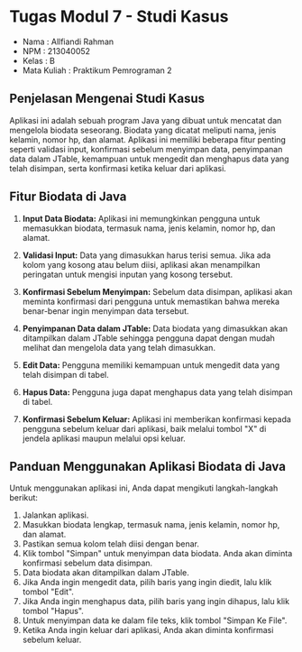 # Tugas Modul 7 - Studi Kasus

- Nama : Allfiandi Rahman
- NPM : 213040052
- Kelas : B
- Mata Kuliah : Praktikum Pemrograman 2

## Penjelasan Mengenai Studi Kasus

Aplikasi ini adalah sebuah program Java yang dibuat untuk mencatat dan mengelola biodata seseorang. Biodata yang dicatat meliputi nama, jenis kelamin, nomor hp, dan alamat. Aplikasi ini memiliki beberapa fitur penting seperti validasi input, konfirmasi sebelum menyimpan data, penyimpanan data dalam JTable, kemampuan untuk mengedit dan menghapus data yang telah disimpan, serta konfirmasi ketika keluar dari aplikasi.

## Fitur Biodata di Java

1. **Input Data Biodata:** Aplikasi ini memungkinkan pengguna untuk memasukkan biodata, termasuk nama, jenis kelamin, nomor hp, dan alamat.

2. **Validasi Input:** Data yang dimasukkan harus terisi semua. Jika ada kolom yang kosong atau belum diisi, aplikasi akan menampilkan peringatan untuk mengisi inputan yang kosong tersebut.

3. **Konfirmasi Sebelum Menyimpan:** Sebelum data disimpan, aplikasi akan meminta konfirmasi dari pengguna untuk memastikan bahwa mereka benar-benar ingin menyimpan data tersebut.

4. **Penyimpanan Data dalam JTable:** Data biodata yang dimasukkan akan ditampilkan dalam JTable sehingga pengguna dapat dengan mudah melihat dan mengelola data yang telah dimasukkan.

5. **Edit Data:** Pengguna memiliki kemampuan untuk mengedit data yang telah disimpan di tabel.

6. **Hapus Data:** Pengguna juga dapat menghapus data yang telah disimpan di tabel.

7. **Konfirmasi Sebelum Keluar:** Aplikasi ini memberikan konfirmasi kepada pengguna sebelum keluar dari aplikasi, baik melalui tombol "X" di jendela aplikasi maupun melalui opsi keluar.

## Panduan Menggunakan Aplikasi Biodata di Java 

Untuk menggunakan aplikasi ini, Anda dapat mengikuti langkah-langkah berikut:

1. Jalankan aplikasi.
2. Masukkan biodata lengkap, termasuk nama, jenis kelamin, nomor hp, dan alamat.
3. Pastikan semua kolom telah diisi dengan benar.
4. Klik tombol "Simpan" untuk menyimpan data biodata. Anda akan diminta konfirmasi sebelum data disimpan.
5. Data biodata akan ditampilkan dalam JTable.
6. Jika Anda ingin mengedit data, pilih baris yang ingin diedit, lalu klik tombol "Edit".
7. Jika Anda ingin menghapus data, pilih baris yang ingin dihapus, lalu klik tombol "Hapus".
8. Untuk menyimpan data ke dalam file teks, klik tombol "Simpan Ke File".
9. Ketika Anda ingin keluar dari aplikasi, Anda akan diminta konfirmasi sebelum keluar.